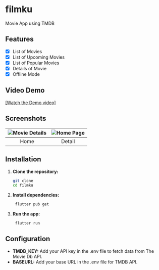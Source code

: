 # filmku

Movie App using TMDB

## Features

- [x] List of Movies
- [x] List of Upcoming Movies
- [x] List of Popular Movies
- [x] Details of Movie
- [x] Offline Mode

## Video Demo

[[Watch the Demo video]](https://drive.google.com/file/d/1_LDcVaKdp3n-72fGk11RSGRZbbpTRtEY/view?usp=sharing)

## Screenshots

|![Movie Details](https://github.com/user-attachments/assets/287f8e6d-f912-4ec6-98f7-16ec52f183ac) |![Home Page](https://github.com/user-attachments/assets/abff24af-94ba-465d-92f3-303c1f252e27) |
|:------------------------------------------------------------------------------------------------:|:--------------------------------------------------------------------------------------------:|
|                                               Home                                               |                                            Detail                                            |


## Installation

1. **Clone the repository:**
   ```bash
   git clone 
   cd filmku
   ```

2. **Install dependencies:**
   ```bash
    flutter pub get
   ```

3. **Run the app:**
   ```bash
    flutter run
    ```

## Configuration
- **TMDB_KEY:** Add your API key in the .env file to fetch data from The Movie Db API.
- **BASEURL:** Add your base URL in the .env file for TMDB API.